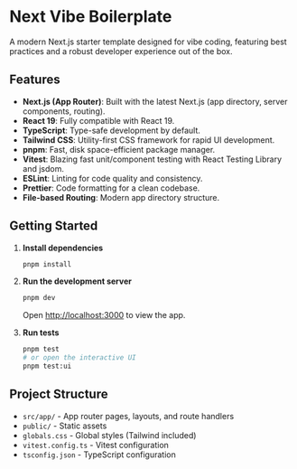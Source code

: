 # Next Vibe Boilerplate

A modern Next.js starter template designed for vibe coding, featuring best practices and a robust developer experience out of the box.

## Features

- **Next.js (App Router)**: Built with the latest Next.js (app directory, server components, routing).
- **React 19**: Fully compatible with React 19.
- **TypeScript**: Type-safe development by default.
- **Tailwind CSS**: Utility-first CSS framework for rapid UI development.
- **pnpm**: Fast, disk space-efficient package manager.
- **Vitest**: Blazing fast unit/component testing with React Testing Library and jsdom.
- **ESLint**: Linting for code quality and consistency.
- **Prettier**: Code formatting for a clean codebase.
- **File-based Routing**: Modern app directory structure.

## Getting Started

1. **Install dependencies**
   ```bash
   pnpm install
   ```
2. **Run the development server**
   ```bash
   pnpm dev
   ```
   Open [http://localhost:3000](http://localhost:3000) to view the app.

3. **Run tests**
   ```bash
   pnpm test
   # or open the interactive UI
   pnpm test:ui
   ```

## Project Structure

- `src/app/` - App router pages, layouts, and route handlers
- `public/` - Static assets
- `globals.css` - Global styles (Tailwind included)
- `vitest.config.ts` - Vitest configuration
- `tsconfig.json` - TypeScript configuration

